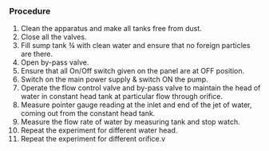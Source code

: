 ### Procedure
1.	Clean the apparatus and make all tanks free from dust.
2.	Close all the valves.
3.	Fill sump tank ¾ with clean water and ensure that no foreign particles are there. 
4.	Open by-pass valve.
5.	Ensure that all On/Off switch given on the panel are at OFF position.
6.	Switch on the main power supply & switch ON the pump.
7.	Operate the flow control valve and by-pass valve to maintain the head of water in constant head tank at particular flow through orifice.
8.	Measure pointer gauge reading at the inlet and end of the jet of water, coming out from the constant head tank.
9.	Measure the flow rate of water by measuring tank and stop watch.
10.	Repeat the experiment for different water head.
11.	Repeat the experiment for different orifice.v